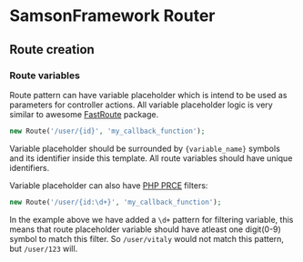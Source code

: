 # SamsonFramework Router
## Route creation
### Route variables
Route pattern can have variable placeholder which is intend to be used as parameters for controller actions. All variable placeholder logic is very similar to awesome [FastRoute](https://github.com/nikic/FastRoute) package.
```php
new Route('/user/{id}', 'my_callback_function');
```
Variable placeholder should be surrounded by `{variable_name}` symbols and its identifier inside this template. All route variables should have unique identifiers.

Variable placeholder can also have [PHP PRCE](http://php.net/manual/ru/reference.pcre.pattern.syntax.php) filters:
```php
new Route('/user/{id:\d+}', 'my_callback_function');
```
In the example above we have added a `\d+` pattern for filtering variable, this means that route placeholder variable should have atleast one digit(0-9) symbol to match this filter.
So `/user/vitaly` would not match this pattern, but `/user/123` will.